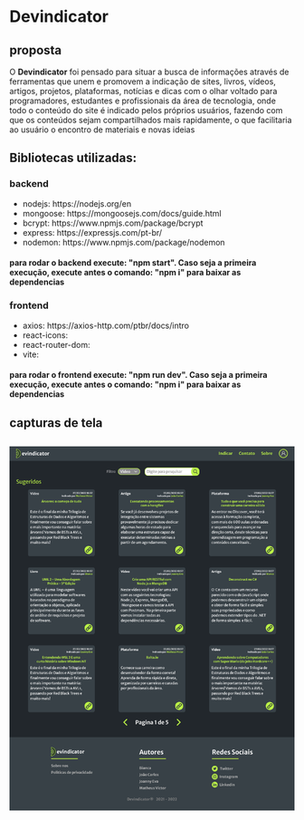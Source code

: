 <h1>Devindicator</h1>
<h2>proposta</h2>
<p>
    O <strong>Devindicator</strong> foi pensado para situar a busca de informações através de ferramentas que unem e promovem a indicação de sites, livros, vídeos, artigos, projetos, plataformas, notícias e dicas com o olhar voltado para programadores, estudantes e profissionais da área de tecnologia, onde todo o conteúdo do site é indicado pelos próprios usuários, fazendo com que os conteúdos sejam compartilhados mais rapidamente, o que facilitaria ao usuário o encontro de materiais e novas ideias
</p>

<h2>Bibliotecas utilizadas: </h2>

<h3>backend</h3>
    <ul>
        <li>nodejs: <a>https://nodejs.org/en </a></li>
        <li>mongoose: <a>https://mongoosejs.com/docs/guide.html</a></li>
        <li>bcrypt: <a>https://www.npmjs.com/package/bcrypt</a></li>
        <li>express: <a>https://expressjs.com/pt-br/</a></li>
        <li>nodemon: <a>https://www.npmjs.com/package/nodemon</a></li>
    </ul>
    
<h4>para rodar o backend execute: "npm start". Caso seja a primeira execução, execute antes o comando: "npm i" para baixar as dependencias </h4>
    
<h3>frontend</h3>
    <ul>
        <li>axios: <a>https://axios-http.com/ptbr/docs/intro</a> </li>
        <li>react-icons: </li>
        <li>react-router-dom: </li>
        <li>vite: </li>
    </ul>

<h4>para rodar o frontend execute: "npm run dev". Caso seja a primeira execução, execute antes o comando: "npm i" para baixar as dependencias </h4>



<h2>capturas de tela<h2/>
<img src="screenshots/DevindicatorHome.png">
